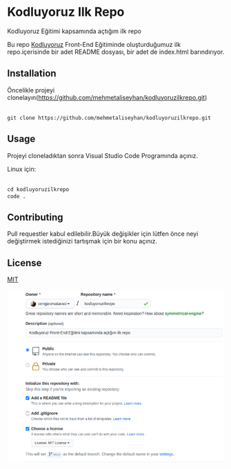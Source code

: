 # Kodluyoruz Ilk Repo

Kodluyoruz Eğitimi kapsamında açtığım ilk repo

Bu repo [Kodluyoruz](https://www.kodluyoruz.org/) Front-End Eğitiminde oluşturduğumuz ilk repo.içerisinde bir adet README dosyası, bir adet de index.html barındırıyor.

## Installation

Öncelikle projeyi clonelayın(https://github.com/mehmetaliseyhan/kodluyoruzilkrepo.git)

```

git clone https://github.com/mehmetaliseyhan/kodluyoruzilkrepo.git

```
## Usage

Projeyi cloneladıktan sonra Visual Studio Code Programında açınız.

Linux için:
```

cd kodluyoruzilkrepo
code .

```

## Contributing
Pull requestler kabul edilebilir.Büyük değişikler için lütfen önce neyi  değiştirmek
istediğinizi tartışmak için bir konu açınız.

## License
[MIT](https://github.com/mehmetaliseyhan/kodluyoruzilkrepo/blob/main/LICENSE)

![Mali](https://raw.githubusercontent.com/Kodluyoruz/taskforce/main/git/odev1/figures/github.png)